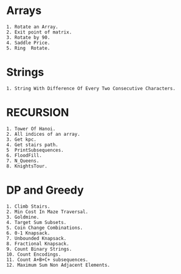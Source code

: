 # Arrays
    1. Rotate an Array.
    2. Exit point of matrix.
    3. Rotate by 90.
    4. Saddle Price.
    5. Ring  Rotate.

# Strings
    1. String With Difference Of Every Two Consecutive Characters.

# RECURSION 
    1. Tower Of Hanoi.
    2. All indices of an array.
    3. Get kpc.
    4. Get stairs path.
    5  PrintSubsequences.
    6. FloodFill.
    7. N_Queens.
    8. KnightsTour.

# DP and Greedy
    1. Climb Stairs.
    2. Min Cost In Maze Traversal.
    3. Goldmine.
    4. Target Sum Subsets.
    5. Coin Change Combinations.
    6. 0-1 Knapsack.
    7. Unbounded Knapsack.
    8. Fractional Knapsack.
    9. Count Binary Strings.
    10. Count Encodings.
    11. Count A+B+C+ subsequences.
    12. Maximum Sum Non Adjacent Elements.
    


    

    
    
